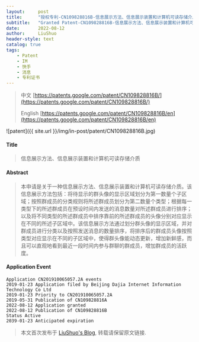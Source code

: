 ```yaml
---
layout:     post
title:      "授权专利-CN109828816B-信息展示方法、信息展示装置和计算机可读存储介质"
subtitle:   "Granted Patent-CN109828816B-信息展示方法、信息展示装置和计算机可读存储介质"
date:       2022-08-12
author:     LiuShuo
header-style: text
catalog: true
tags:
    - Patent
    - IM
    - 快手
    - 消息
    - 专利证书
---
```

> 中文 [https://patents.google.com/patent/CN109828816B/](https://patents.google.com/patent/CN109828816B/)
>
> English [https://patents.google.com/patent/CN109828816B/en](https://patents.google.com/patent/CN109828816B/en)

![patent]({{ site.url }}/img/in-post/patent/CN109828816B.jpg)
#### Title
> 信息展示方法、信息展示装置和计算机可读存储介质
  





















#### Abstract
> 本申请是关于一种信息展示方法、信息展示装置和计算机可读存储介质。该信息展示方法包括：将待显示的群头像的显示区域划分为第一数量个子区域；按照群成员的分类规则将所述群成员划分为第二数量个类型；根据每一类型下的所述群成员在预设时间内发送的消息数量对所述群成员进行排序；以及将不同类型的所述群成员中排序靠前的所述群成员的头像分别对应显示在不同的所述子区域中。该信息展示方法通过划分群头像的显示区域，并对群成员进行分类以及按照发送消息的数量排序，将排序后的群成员头像按照类型对应显示在不同的子区域中，使得群头像能动态更新，增加新鲜感，而且可以直观地看到最近一段时间内参与群聊的群成员，增加群成员的活跃度。






















#### Application Event
```
Application CN201910065057.2A events 
2019-01-23 Application filed by Beijing Dajia Internet Information Technology Co Ltd
2019-01-23 Priority to CN201910065057.2A
2019-05-31 Publication of CN109828816A
2022-08-12 Application granted
2022-08-12 Publication of CN109828816B
Status Active
2039-01-23 Anticipated expiration
```
> 本文首次发布于 [LiuShuo's Blog](https://liushuo.me), 
转载请保留原文链接.
